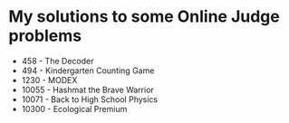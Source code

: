 # My solutions to some Online Judge problems

*   458 - The Decoder
*   494 - Kindergarten Counting Game
*  1230 - MODEX
* 10055 - Hashmat the Brave Warrior
* 10071 - Back to High School Physics
* 10300 - Ecological Premium
